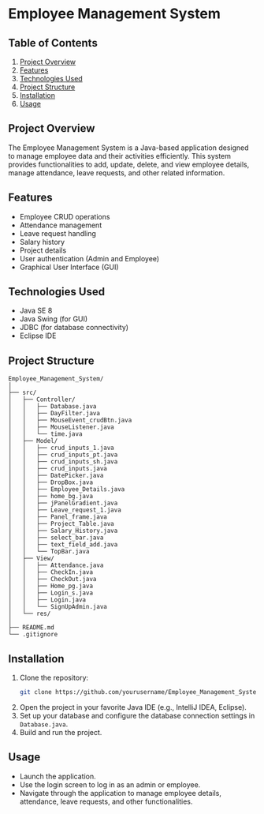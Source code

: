 
# Employee Management System

## Table of Contents

1. [Project Overview](#project-overview)
2. [Features](#features)
3. [Technologies Used](#technologies-used)
4. [Project Structure](#project-structure)
5. [Installation](#installation)
6. [Usage](#usage)

## Project Overview

The Employee Management System is a Java-based application designed to manage employee data and their activities efficiently. This system provides functionalities to add, update, delete, and view employee details, manage attendance, leave requests, and other related information.

## Features

- Employee CRUD operations
- Attendance management
- Leave request handling
- Salary history
- Project details
- User authentication (Admin and Employee)
- Graphical User Interface (GUI)

## Technologies Used

- Java SE 8
- Java Swing (for GUI)
- JDBC (for database connectivity)
- Eclipse IDE

## Project Structure

```
Employee_Management_System/
│
├── src/
│   ├── Controller/
│   │   ├── Database.java
│   │   ├── DayFilter.java
│   │   ├── MouseEvent_crudBtn.java
│   │   ├── MouseListener.java
│   │   └── time.java
│   ├── Model/
│   │   ├── crud_inputs_1.java
│   │   ├── crud_inputs_pt.java
│   │   ├── crud_inputs_sh.java
│   │   ├── crud_inputs.java
│   │   ├── DatePicker.java
│   │   ├── DropBox.java
│   │   ├── Employee_Details.java
│   │   ├── home_bg.java
│   │   ├── jPanelGradient.java
│   │   ├── Leave_request_1.java
│   │   ├── Panel_frame.java
│   │   ├── Project_Table.java
│   │   ├── Salary_History.java
│   │   ├── select_bar.java
│   │   ├── text_field_add.java
│   │   └── TopBar.java
│   ├── View/
│   │   ├── Attendance.java
│   │   ├── CheckIn.java
│   │   ├── CheckOut.java
│   │   ├── Home_pg.java
│   │   ├── Login_s.java
│   │   ├── Login.java
│   │   └── SignUpAdmin.java
│   └── res/
│
├── README.md
└── .gitignore
```

## Installation

1. Clone the repository:
    ```sh
    git clone https://github.com/yourusername/Employee_Management_System.git
    ```
2. Open the project in your favorite Java IDE (e.g., IntelliJ IDEA, Eclipse).
3. Set up your database and configure the database connection settings in `Database.java`.
4. Build and run the project.

## Usage

- Launch the application.
- Use the login screen to log in as an admin or employee.
- Navigate through the application to manage employee details, attendance, leave requests, and other functionalities.


